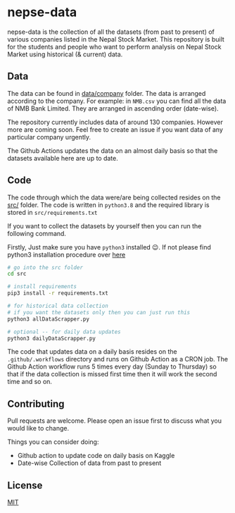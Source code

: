 # nepse-data

nepse-data is the collection of all the datasets (from past to present) of various companies listed in the Nepal Stock Market. This repository is built for the students and people who want to perform analysis on Nepal Stock Market using historical (& current) data.

## Data

The data can be found in [data/company](https://github.com/Aabishkar2/nepse-data/tree/main/data/company) folder. The data is arranged according to the company. For example: in `NMB.csv` you can find all the data of NMB Bank Limited. They are arranged in ascending order (date-wise).

The repository currently includes data of around 130 companies. However more are coming soon. Feel free to create an issue if
you want data of any particular company urgently.

The Github Actions updates the data on an almost daily basis so that the datasets available here are up to date.

## Code

The code through which the data were/are being collected resides on the [src/](https://github.com/Aabishkar2/nepse-data/tree/main/src) folder. The code is written in `python3.8` and the required library is stored in `src/requirements.txt`

If you want to collect the datasets by yourself then you can run the following command.

Firstly, Just make sure you have `python3` installed 😉. If not please find python3 installation procedure over [here](https://www.python.org/downloads/)

```bash
# go into the src folder
cd src

# install requirements
pip3 install -r requirements.txt

# for historical data collection
# if you want the datasets only then you can just run this
python3 allDataScrapper.py

# optional -- for daily data updates
python3 dailyDataScrapper.py

```

The code that updates data on a daily basis resides on the `.github/.workflows` directory and runs on Github Action as a CRON job. The Github Action workflow runs 5 times every day (Sunday to Thursday) so that if the data collection is missed first time then it will work the second time and so on.

## Contributing

Pull requests are welcome. Please open an issue first to discuss what you would like to change.

Things you can consider doing:

- Github action to update code on daily basis on Kaggle
- Date-wise Collection of data from past to present

## License

[MIT](https://choosealicense.com/licenses/mit/)
